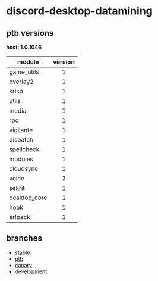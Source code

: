 # discord-desktop-datamining

## ptb versions

**host: 1.0.1046**

| module | version |
| ------ | :-----: |
| game_utils | 1 |
| overlay2 | 1 |
| krisp | 1 |
| utils | 1 |
| media | 1 |
| rpc | 1 |
| vigilante | 1 |
| dispatch | 1 |
| spellcheck | 1 |
| modules | 1 |
| cloudsync | 1 |
| voice | 2 |
| sekrit | 1 |
| desktop_core | 1 |
| hook | 1 |
| erlpack | 1 |

## branches

- [stable](https://github.com/OpenAsar/discord-desktop-datamining/tree/stable)
- [ptb](https://github.com/OpenAsar/discord-desktop-datamining/tree/ptb)
- [canary](https://github.com/OpenAsar/discord-desktop-datamining/tree/canary)
- [development](https://github.com/OpenAsar/discord-desktop-datamining/tree/development)